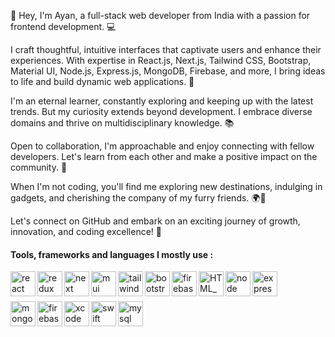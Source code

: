 <!-- <img src="https://github.com/ayan-IN/ImageAssets/blob/main/apple_wwdc.png" />
 -->
<!-- Hi there 👋<br/>
Happy to see you here! Let me introduce myself.<br/>
I'm Ayan, an India based fullstack web-developer with a focus in frontend, creating thoughtful, intuitive interfaces.  -->
👋 Hey, I'm Ayan, a full-stack web developer from India with a passion for frontend development. 💻

I craft thoughtful, intuitive interfaces that captivate users and enhance their experiences. With expertise in React.js, Next.js, Tailwind CSS, Bootstrap, Material UI, Node.js, Express.js, MongoDB, Firebase, and more, I bring ideas to life and build dynamic web applications. 🚀

I'm an eternal learner, constantly exploring and keeping up with the latest trends. But my curiosity extends beyond development. I embrace diverse domains and thrive on multidisciplinary knowledge. 📚

Open to collaboration, I'm approachable and enjoy connecting with fellow developers. Let's learn from each other and make a positive impact on the community. 🤝

When I'm not coding, you'll find me exploring new destinations, indulging in gadgets, and cherishing the company of my furry friends. 🌍📱

Let's connect on GitHub and embark on an exciting journey of growth, innovation, and coding excellence! 🚀

#### Tools, frameworks and languages I mostly use :

 <img align="left" alt="react" height="40px" src="https://user-images.githubusercontent.com/114340956/235248931-60c9294a-dc6d-4b08-a84b-46390915c4d6.png" />
<img align="left" alt="redux"  height="40px" src="https://user-images.githubusercontent.com/114340956/235249097-4f007b1f-e2f3-4f35-8b5e-2baeabc842f7.png" />
<img align="left" alt="next"  height="40px" src="https://user-images.githubusercontent.com/114340956/235250092-fdef6a70-f093-4053-855f-7b81e4887913.png" />
<img align="left" alt="mui"  height="40px" src="https://user-images.githubusercontent.com/114340956/235250436-a79d0c56-29b6-4f9d-8934-1db26ee1989c.png" />
<img align="left" alt="tailwind"  height="40px" src="https://user-images.githubusercontent.com/114340956/235250948-d42861e1-a7ae-4645-82e5-31da34a54bcb.png" />
<img align="left" alt="bootstrap"  height="40px" src="https://user-images.githubusercontent.com/114340956/235251179-4dba3002-9993-4c67-ae28-95113e4665bd.png" />
<img align="left" alt="firebase"  height="40px" src="https://user-images.githubusercontent.com/114340956/235293723-955aad40-acbc-4399-8ff3-5ca40389ab34.png" />
<img align="left" alt="HTML_CSS_JS"  height="40px" src="https://user-images.githubusercontent.com/114340956/235294210-b84bad42-ab5e-456b-bbee-43118069aecf.png" />
<img align="left" alt="node"  height="40px" src="https://user-images.githubusercontent.com/114340956/235251503-0dd186d2-d070-4019-8d95-5f0273e5a583.png" />
<img align="left" alt="express"  height="40px" src="https://user-images.githubusercontent.com/114340956/235293539-02f7f0df-4323-4dd2-b938-9d63435ceef9.png" />

<br/><br/>

<img align="left" alt="mongo"  height="40px" src="https://user-images.githubusercontent.com/114340956/235293644-1295518a-4847-4df3-a4a3-dedae6344bcd.png" />
<img align="left" alt="firebase"  height="40px" src="https://user-images.githubusercontent.com/114340956/235293723-955aad40-acbc-4399-8ff3-5ca40389ab34.png" />
<img align="left" alt="xcode"  height="40px" src="https://user-images.githubusercontent.com/114340956/235248558-7d51feac-471b-4784-a4e6-77285ffe539e.png" />
<img align="left" alt="swift"  height="40px" src="https://user-images.githubusercontent.com/114340956/235247325-8e73fa14-3b14-4c82-95da-ad498a2e3a6e.png" />
<img aligh="left" alt="mysql" height="40px" src="https://github.com/ayan-IN/ayan-IN/assets/114340956/f2cc45a2-cb45-4e9b-b7b3-ef141272ac15" />

<!-- I love to explore and keep learning new things. A learner, not restricted to development🤞.<br/>
Open to people and very much approachable. Obsessed with travelling, gadgets and my pet friends. 🐶🐾 -->
